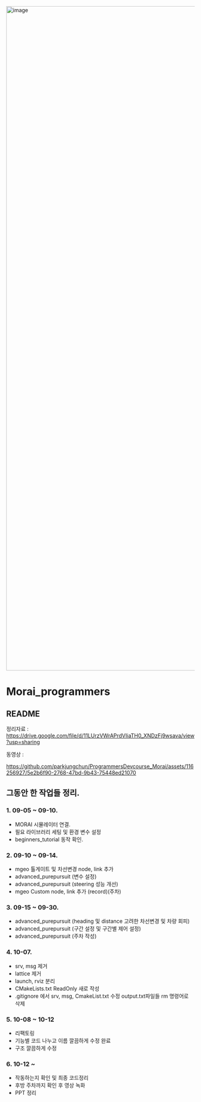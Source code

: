 <img width="1773" alt="image" src="https://github.com/prgrms-ad-devcourse/ad-control1-finalproject-team4/assets/81940197/90a2f16a-0eda-4003-8496-391a5457987a">

# Morai_programmers
## README
정리자료 : https://drive.google.com/file/d/11LUrzVWrAPrdVIiaTH0_XNDzFj9wsava/view?usp=sharing

동영상 : 


https://github.com/parkjungchun/ProgrammersDevcourse_Morai/assets/116256927/5e2b6f90-2768-47bd-9b43-75448ed21070








## 그동안 한 작업들 정리. 

### 1. 09-05 ~ 09-10.
  - MORAI 시뮬레이터 연결.
  - 필요 라이브러리 세팅 및 환경 변수 설정
  - beginners_tutorial 동작 확인.

### 2. 09-10 ~ 09-14.
  - mgeo 톨게이트 및 차선변경 node, link 추가
  - advanced_purepursuit (변수 설정)
  - advanced_purepursuit (steering 성능 개선)
  - mgeo Custom node, link 추가 (record)(주차)

### 3. 09-15 ~ 09-30.
  - advanced_purepursuit (heading 및 distance 고려한 차선변경 및 차량 회피)
  - advanced_purepursuit (구간 설정 및 구간별 제어 설정)
  - advanced_purepursuit (주차 작성)
   
### 4. 10-07.
  - srv, msg 제거
  - lattice 제거
  - launch, rviz 분리
  - CMakeLists.txt ReadOnly 새로 작성
  - .gitignore 에서 srv, msg, CmakeList.txt 수정 output.txt파일들 rm 명령어로 삭제

### 5. 10-08 ~ 10-12
  - 리팩토링
  - 기능별 코드 나누고 이름 깔끔하게 수정 완료
  - 구조 깔끔하게 수정

### 6. 10-12 ~
  - 작동하는지 확인 및 최종 코드정리
  - 후방 주차까지 확인 후 영상 녹화
  - PPT 정리


